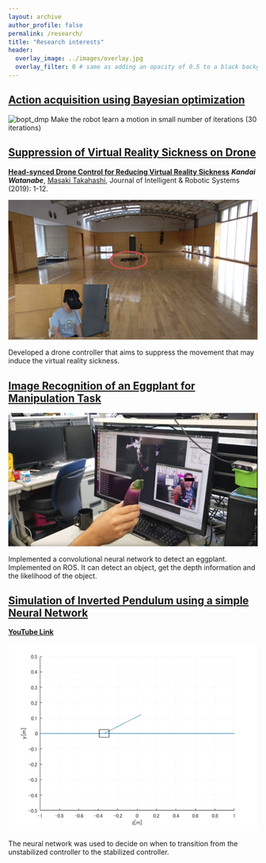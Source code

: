 ```yaml
---
layout: archive
author_profile: false
permalink: /research/
title: "Research interests"
header:
  overlay_image: ../images/overlay.jpg
  overlay_filter: 0 # same as adding an opacity of 0.5 to a black background
---
```



## [Action acquisition using Bayesian optimization](../_research/bopt_dmp.md)
![bopt_dmp](../images/bopt_dmp.gif)
Make the robot learn a motion in small number of iterations (30 iterations)

## [Suppression of Virtual Reality Sickness on Drone](../_research/vrsickness.md)
**[Head-synced Drone Control for Reducing Virtual Reality Sickness](https://link.springer.com/article/10.1007/s10846-019-01054-6)**
***Kandai Watanabe***, [Masaki Takahashi](http://www.yt.sd.keio.ac.jp), Journal of Intelligent & Robotic Systems (2019): 1-12.

![vrsickness](../images/vrsickness.png)

Developed a drone controller that aims to suppress the movement that may induce the virtual reality sickness.


## [Image Recognition of an Eggplant for Manipulation Task](../_research/eggplant_yolov3.md)
![eggplant_yolov3_demo](../images/eggplant_yolov3_demo.png)

Implemented a convolutional neural network to detect an eggplant.
Implemented on ROS. It can detect an object, get the depth information and the likelihood of the object.


## [Simulation of Inverted Pendulum using a simple Neural Network](../_research/sim_pendulum.md)
**[YouTube Link](https://www.youtube.com/watch?v=r7sOc22s1KA)**

[![sim_pendulum](../images/sim_pendulum_incase.png)](https://www.youtube.com/watch?v=r7sOc22s1KA)

The neural network was used to decide on when to transition from the unstabilized controller to the stabilized controller.
